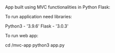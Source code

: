 App built using MVC functionalities in Python Flask:

To run application need libraries:

Python3 - '3.9.6'
Flask - '3.0.3'

To run web app:

cd /mvc-app
python3 app.py
